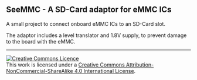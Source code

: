 ## SeeMMC - A SD-Card adaptor for eMMC ICs

A small project to connect onboard eMMC ICs to an SD-Card slot.

The adaptor includes a level translator and 1.8V supply, to prevent damage to the board with the eMMC.

---
<a rel="license" href="http://creativecommons.org/licenses/by-nc-sa/4.0/"><img alt="Creative Commons Licence" style="border-width:0" src="https://i.creativecommons.org/l/by-nc-sa/4.0/88x31.png" /></a><br />This work is licensed under a <a rel="license" href="http://creativecommons.org/licenses/by-nc-sa/4.0/">Creative Commons Attribution-NonCommercial-ShareAlike 4.0 International License</a>.
